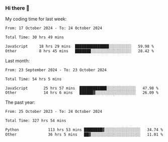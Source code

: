 ### Hi there 👋

My coding time for last week:

<!--START_SECTION:week-->

```txt
From: 17 October 2024 - To: 24 October 2024

Total Time: 30 hrs 49 mins

JavaScript     18 hrs 29 mins  ███████████████░░░░░░░░░░   59.98 %
Other          8 hrs 45 mins   ███████░░░░░░░░░░░░░░░░░░   28.42 %
```

<!--END_SECTION:week-->

Last month:

<!--START_SECTION:month-->

```txt
From: 23 September 2024 - To: 23 October 2024

Total Time: 54 hrs 5 mins

JavaScript       25 hrs 57 mins  ████████████░░░░░░░░░░░░░   47.98 %
Other            14 hrs 6 mins   ██████▓░░░░░░░░░░░░░░░░░░   26.09 %
```

<!--END_SECTION:month-->

The past year:

<!--START_SECTION:year-->

```txt
From: 25 October 2023 - To: 24 October 2024

Total Time: 327 hrs 54 mins

Python             113 hrs 53 mins ████████▓░░░░░░░░░░░░░░░░   34.74 %
Other              36 hrs 5 mins   ██▓░░░░░░░░░░░░░░░░░░░░░░   11.01 %
```

<!--END_SECTION:year-->
